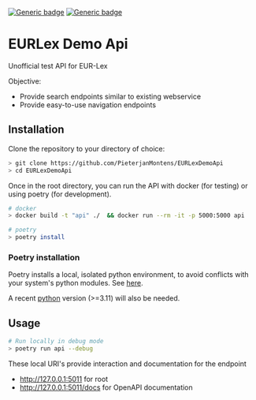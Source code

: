 [![Generic badge](https://img.shields.io/badge/Type%3F-demo-orange.svg)](https://shields.io)
[![Generic badge](https://img.shields.io/badge/Status-Unofficial-red.svg)](https://eur-lex.europa.eu/)

# EURLex Demo Api

Unofficial test API for EUR-Lex

Objective:

- Provide search endpoints similar to existing webservice
- Provide easy-to-use navigation endpoints


## Installation
Clone the repository to your directory of choice:
```bash
> git clone https://github.com/PieterjanMontens/EURLexDemoApi
> cd EURLexDemoApi
```

Once in the root directory, you can run the API with docker (for testing) or using poetry (for development).

```bash
# docker
> docker build -t "api" ./  && docker run --rm -it -p 5000:5000 api

# poetry
> poetry install
```

### Poetry installation
Poetry installs a local, isolated python environment, to avoid conflicts with your system's python modules. See [here](https://python-poetry.org/docs/).

A recent [python](https://www.python.org/downloads/) version (>=3.11) will also be needed.

## Usage
```bash
# Run locally in debug mode
> poetry run api --debug

```

These local URI's provide interaction and documentation for the endpoint

* http://127.0.0.1:5011 for root
* http://127.0.0.1:5011/docs for OpenAPI documentation
